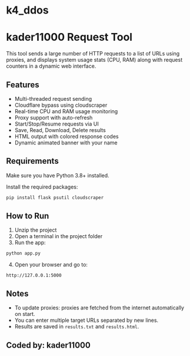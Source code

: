 # k4_ddos


# kader11000 Request Tool

This tool sends a large number of HTTP requests to a list of URLs using proxies, and displays system usage stats (CPU, RAM) along with request counters in a dynamic web interface.

## Features
- Multi-threaded request sending
- Cloudflare bypass using cloudscraper
- Real-time CPU and RAM usage monitoring
- Proxy support with auto-refresh
- Start/Stop/Resume requests via UI
- Save, Read, Download, Delete results
- HTML output with colored response codes
- Dynamic animated banner with your name

## Requirements

Make sure you have Python 3.8+ installed.

Install the required packages:
```bash
pip install flask psutil cloudscraper
```

## How to Run

1. Unzip the project
2. Open a terminal in the project folder
3. Run the app:
```bash
python app.py
```

4. Open your browser and go to:
```
http://127.0.0.1:5000
```

## Notes
- To update proxies: proxies are fetched from the internet automatically on start.
- You can enter multiple target URLs separated by new lines.
- Results are saved in `results.txt` and `results.html`.

## Coded by: kader11000
